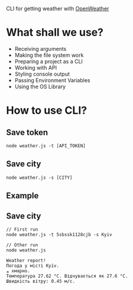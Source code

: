 CLI for getting weather with [OpenWeather](https://openweathermap.org/)

# What shall we use?
- Receiving arguments
- Making the file system work
- Preparing a project as a CLI
- Working with API
- Styling console output
- Passing Environment Variables
- Using the OS Library

# How to use CLI?
## Save token
```
node weather.js -t [API_TOKEN]
```

## Save city
```
node weather.js -s [CITY]
```

## Example
## Save city
```
// First run
node weather.js -t 5sbssk1128cjb -s Kyiv

// Other run
node weather.js

Weather report!
Погода у місті Kyiv.
☁️ хмарно.
Температура 27.62 °C. Відчувається як 27.6 °C.
Швидкість вітру: 0.45 м/c.
```

